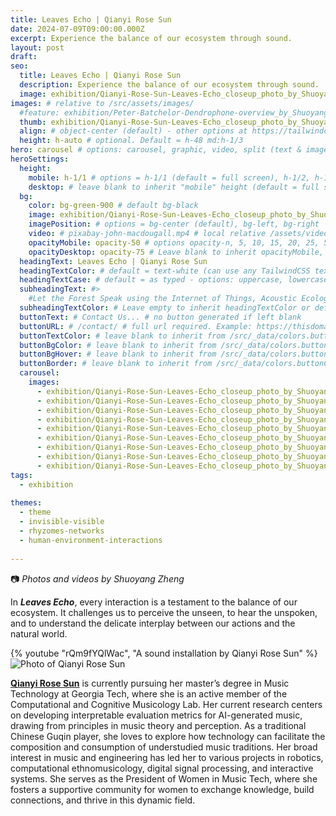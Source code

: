 ```yaml
---
title: Leaves Echo | Qianyi Rose Sun
date: 2024-07-09T09:00:00.000Z
excerpt: Experience the balance of our ecosystem through sound.
layout: post
draft:
seo:
  title: Leaves Echo | Qianyi Rose Sun
  description: Experience the balance of our ecosystem through sound.
  image: exhibition/Qianyi-Rose-Sun-Leaves-Echo_closeup_photo_by_Shuoyang_Zheng.jpg
images: # relative to /src/assets/images/
  #feature: exhibition/Peter-Batchelor-Dendrophone-overview_by_Shuoyang_Zheng.jpg
  thumb: exhibition/Qianyi-Rose-Sun-Leaves-Echo_closeup_photo_by_Shuoyang_Zheng.jpg
  align: # object-center (default) - other options at https://tailwindcss.com/docs/object-position
  height: h-auto # optional. Default = h-48 md:h-1/3
hero: carousel # options: carousel, graphic, video, split (text & image)
heroSettings:
  height:
    mobile: h-1/1 # options = h-1/1 (default = full screen), h-1/2, h-1/3, h-3/4, h-9/10, h-48 (12rem, 192px), h-56 (14rem, 224px), h-64 (16rem, 256px)
    desktop: # leave blank to inherit "mobile" height (default = full screen)
  bg:
    color: bg-green-900 # default bg-black
    image: exhibition/Qianyi-Rose-Sun-Leaves-Echo_closeup_photo_by_Shuoyang_Zheng.jpg # relative to /assets/images/
    imagePosition: # options = bg-center (default), bg-left, bg-right
    video: # pixabay-john-macdougall.mp4 # local relative /assets/video/, or full https://... if remote?
    opacityMobile: opacity-50 # options opacity-n, 5, 10, 15, 20, 25, 50, 75, 100 (default)
    opacityDesktop: opacity-75 # Leave blank to inherit opacityMobile, use same options as opacityMobile
  headingText: Leaves Echo | Qianyi Rose Sun
  headingTextColor: # default = text-white (can use any TailwindCSS text-[color]-[xxx])
  headingTextCase: # default = as typed - options: uppercase, lowercase, capitalize
  subheadingText: #>
    #Let the Forest Speak using the Internet of Things, Acoustic Ecology and Creative AI<br /><span style="color:grey">AHRC-funded project (2023-25) : AH/X011585/1</span>
  subheadingTextColor: # Leave empty to inherit headingTextColor or default (text-white) or use any text-[color]-[xxx]
  buttonText: # Contact Us... # no button generated if left blank
  buttonURL: # /contact/ # full url required. Example: https://thisdomain.com/somepage/
  buttonTextColor: # leave blank to inherit from /src/_data/colors.buttonCustom or buttonDefault
  buttonBgColor: # leave blank to inherit from /src/_data/colors.buttonCustom.bg or buttonDefault.bg
  buttonBgHover: # leave blank to inherit from /src/_data/colors.buttonCustom.bgHover or buttonDefault.bgHover
  buttonBorder: # leave blank to inherit from /src/_data/colors.buttonCustom.border or buttonDefault.border
  carousel:
    images:
      - exhibition/Qianyi-Rose-Sun-Leaves-Echo_closeup_photo_by_Shuoyang_Zheng.jpg
      - exhibition/Qianyi-Rose-Sun-Leaves-Echo_closeup_photo_by_Shuoyang_Zheng_1.jpg
      - exhibition/Qianyi-Rose-Sun-Leaves-Echo_closeup_photo_by_Shuoyang_Zheng_2.jpg 
      - exhibition/Qianyi-Rose-Sun-Leaves-Echo_closeup_photo_by_Shuoyang_Zheng_3.jpg           
      - exhibition/Qianyi-Rose-Sun-Leaves-Echo_closeup_photo_by_Shuoyang_Zheng_4.jpg
      - exhibition/Qianyi-Rose-Sun-Leaves-Echo_closeup_photo_by_Shuoyang_Zheng_5.jpg 
      - exhibition/Qianyi-Rose-Sun-Leaves-Echo_closeup_photo_by_Shuoyang_Zheng_6.jpg           
      - exhibition/Qianyi-Rose-Sun-Leaves-Echo_closeup_photo_by_Shuoyang_Zheng_7.jpg 
      - exhibition/Qianyi-Rose-Sun-Leaves-Echo_closeup_photo_by_Shuoyang_Zheng_8.jpg 
tags:
  - exhibition
  
themes:
  - theme
  - invisible-visible
  - rhyzomes-networks
  - human-environment-interactions
  
---
```


:camera: *Photos and videos by Shuoyang Zheng*

In ***Leaves Echo***, every interaction is a testament to the balance of our ecosystem. It challenges us to perceive the unseen, to hear the unspoken, and to understand the delicate interplay between our actions and the natural world.

<div class="mt-4 mb-4">
{% youtube "rQm9fYQlWac", "A sound installation by Qianyi Rose Sun" %}
</div>


<div class="bg-gray-200 p-4 mt-4">

<img class="h-48 rounded-full mt-2 mr-2 float-left " src="/assets/images/authors/qianyi-rose-sun.jpg" alt="Photo of Qianyi Rose Sun">

[**Qianyi Rose Sun**](/2024/05/10/meet-the-artists-qianyi-rose-sun/) is currently pursuing her master’s degree in Music Technology at Georgia Tech, where she is an active member of the Computational and Cognitive Musicology Lab. Her current research centers on developing interpretable evaluation metrics for AI-generated music, drawing from principles in music theory and perception. As a traditional Chinese Guqin player, she loves to explore how technology can facilitate the composition and consumption of understudied music traditions. Her broad interest in music and engineering has led her to various projects in robotics, computational ethnomusicology, digital signal processing, and interactive systems. She serves as the President of Women in Music Tech, where she fosters a supportive community for women to exchange knowledge, build connections, and thrive in this dynamic field.

<br />

</div>








